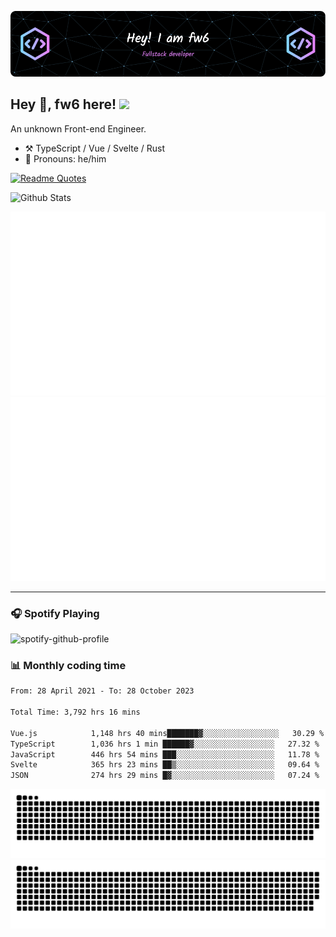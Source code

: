 ![Header](github-header-image.png)

## Hey 👋, fw6 here! <img src="https://github.githubassets.com/images/mona-whisper.gif" height="24" />


An unknown Front-end Engineer.

-   :hammer_and_pick: TypeScript / Vue / Svelte / Rust
-   :man: Pronouns: he/him


[![Readme Quotes](https://quotes-github-readme.vercel.app/api?type=horizontal&theme=algolia)](https://github.com/piyushsuthar/github-readme-quotes)



![Github Stats](https://github-readme-stats.vercel.app/api?username=fw6&bg_color=30,e96443,904e95&title_color=fff&text_color=fff)

![](https://raw.githubusercontent.com/fw6/github-stats-transparent/output/generated/overview.svg)
![](https://raw.githubusercontent.com/fw6/github-stats-transparent/output/generated/languages.svg)


---

### 🎧 Spotify Playing

<!-- ![spotify-github-profile](/img/default.svg) -->

![spotify-github-profile](https://spotify-github-profile.vercel.app/api/view.svg?uid=r6wn4hdvypv0lkzyrj0e0pjct&cover_image=true&theme=default&show_offline=true&background_color=9a10ad&interchange=true&bar_color_cover=true)



### :bar_chart: Monthly coding time 

<!--START_SECTION:waka-->

```txt
From: 28 April 2021 - To: 28 October 2023

Total Time: 3,792 hrs 16 mins

Vue.js            1,148 hrs 40 mins███████▓░░░░░░░░░░░░░░░░░   30.29 %
TypeScript        1,036 hrs 1 min ██████▓░░░░░░░░░░░░░░░░░░   27.32 %
JavaScript        446 hrs 54 mins ███░░░░░░░░░░░░░░░░░░░░░░   11.78 %
Svelte            365 hrs 23 mins ██▒░░░░░░░░░░░░░░░░░░░░░░   09.64 %
JSON              274 hrs 29 mins █▓░░░░░░░░░░░░░░░░░░░░░░░   07.24 %
```

<!--END_SECTION:waka-->




![github contribution grid snake animation](https://raw.githubusercontent.com/platane/platane/output/github-contribution-grid-snake-dark.svg#gh-dark-mode-only)![github contribution grid snake animation](https://raw.githubusercontent.com/platane/platane/output/github-contribution-grid-snake.svg#gh-light-mode-only)
